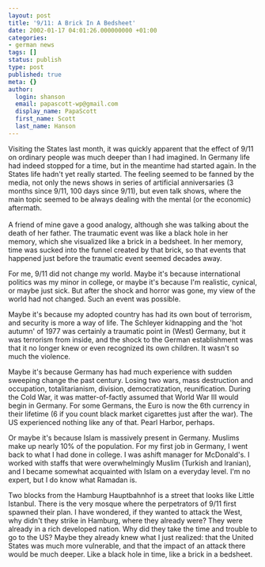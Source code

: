 ```yaml
---
layout: post
title: '9/11: A Brick In A Bedsheet'
date: 2002-01-17 04:01:26.000000000 +01:00
categories:
- german news
tags: []
status: publish
type: post
published: true
meta: {}
author:
  login: shanson
  email: papascott-wp@gmail.com
  display_name: PapaScott
  first_name: Scott
  last_name: Hanson
---
```

<p>Visiting the States last month, it was quickly apparent that the effect of 9/11 on ordinary people was much deeper than I had imagined. In Germany life had indeed stopped for a time, but in the meantime had started again. In the States life hadn't yet really started. The feeling seemed to be fanned by the media, not only the news shows in series of artificial anniversaries (3 months since 9/11, 100 days since 9/11), but even talk shows, where the main topic seemed to be always dealing with the mental (or the economic) aftermath.<br />
<!--more--><br />
A friend of mine gave a good analogy, although she was talking about the death of her father. The traumatic event was like a black hole in her memory, which she visualized like a brick in a bedsheet. In her memory, time was sucked into the funnel created by that brick, so that events that happened just before the traumatic event seemed decades away.</p>
<p>For me, 9/11 did not change my world. Maybe it's because international politics was my minor in college, or maybe it's because I'm realistic, cynical, or maybe just sick. But after the shock and horror was gone, my view of the world had not changed. Such an event was possible. </p>
<p>Maybe it's because my adopted country has had its own bout of terrorism, and security is more a way of life. The Schleyer kidnapping and the 'hot autumn' of 1977 was certainly a traumatic point in (West) Germany, but it was terrorism from inside, and the shock to the German establishment was that it no longer knew or even recognized its own children. It wasn't so much the violence.</p>
<p>Maybe it's because Germany has had much experience with sudden sweeping change the past century. Losing two wars, mass destruction and occupation, totalitarianism, division, democratization, reunification. During the Cold War, it was matter-of-factly assumed that World War III would begin in Germany. For some Germans, the Euro is now the 6th currency in their lifetime (6 if you count black market cigarettes just after the war). The US experienced nothing like any of that. Pearl Harbor, perhaps. </p>
<p>Or maybe it's because Islam is massively present in Germany. Muslims make up nearly 10% of the population. For my first job in Germany, I went back to what I had done in college. I was ashift manager for McDonald's. I worked with staffs that were overwhelmingly Muslim (Turkish and Iranian), and I became somewhat acquainted with Islam on a everyday level. I'm no expert, but I do know what Ramadan is.</p>
<p>Two blocks from the Hamburg Hauptbahnhof is a street that looks like Little Istanbul. There is the very mosque where the perpetrators of 9/11 first spawned their plan. I have wondered, if they wanted to attack the West, why didn't they strike in Hamburg, where they already were? They were already in a rich developed nation. Why did they take the time and trouble to go to the US? Maybe they already knew what I just realized: that the United States was much more vulnerable, and that the impact of an attack there would be much deeper. Like a black hole in time, like a brick in a bedsheet.</p>
